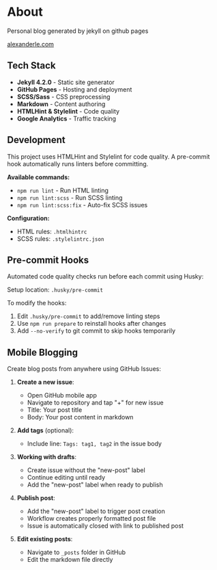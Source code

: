 # About

Personal blog generated by jekyll on github pages

[alexanderle.com](https://alexanderle.com/)

## Tech Stack

- **Jekyll 4.2.0** - Static site generator
- **GitHub Pages** - Hosting and deployment
- **SCSS/Sass** - CSS preprocessing
- **Markdown** - Content authoring
- **HTMLHint & Stylelint** - Code quality
- **Google Analytics** - Traffic tracking

## Development

This project uses HTMLHint and Stylelint for code quality. A pre-commit hook automatically runs linters before committing.

**Available commands:**

- `npm run lint` - Run HTML linting
- `npm run lint:scss` - Run SCSS linting
- `npm run lint:scss:fix` - Auto-fix SCSS issues

**Configuration:**

- HTML rules: `.htmlhintrc`
- SCSS rules: `.stylelintrc.json`

## Pre-commit Hooks

Automated code quality checks run before each commit using Husky:

Setup location: `.husky/pre-commit`

To modify the hooks:

1. Edit `.husky/pre-commit` to add/remove linting steps
2. Use `npm run prepare` to reinstall hooks after changes
3. Add `--no-verify` to git commit to skip hooks temporarily

## Mobile Blogging

Create blog posts from anywhere using GitHub Issues:

1. **Create a new issue**:
   - Open GitHub mobile app
   - Navigate to repository and tap "+" for new issue
   - Title: Your post title
   - Body: Your post content in markdown

2. **Add tags** (optional):
   - Include line: `Tags: tag1, tag2` in the issue body

3. **Working with drafts**:
   - Create issue without the "new-post" label
   - Continue editing until ready
   - Add the "new-post" label when ready to publish

4. **Publish post**:
   - Add the "new-post" label to trigger post creation
   - Workflow creates properly formatted post file
   - Issue is automatically closed with link to published post

5. **Edit existing posts**:
   - Navigate to `_posts` folder in GitHub
   - Edit the markdown file directly
